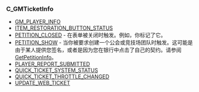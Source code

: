 ### C\_GMTicketInfo

* [GM\_PLAYER\_INFO](https://wow.gamepedia.com/GM_PLAYER_INFO)
* [ITEM\_RESTORATION\_BUTTON\_STATUS](https://wow.gamepedia.com/ITEM_RESTORATION_BUTTON_STATUS)
* [PETITION\_CLOSED](https://wow.gamepedia.com/PETITION_CLOSED) - 在表单被关闭时触发。例如，你标记了它。
* [PETITION\_SHOW](https://wow.gamepedia.com/PETITION_SHOW) - 当你被要求创建一个公会或竞技场团队时触发。这可能是由于某人提供您签名，或者是因为您在银行中点击了自己的契约。请参阅[GetPetitionInfo](https://wow.gamepedia.com/API_GetPetitionInfo)。
* [PLAYER\_REPORT\_SUBMITTED](https://wow.gamepedia.com/PLAYER_REPORT_SUBMITTED)
* [QUICK\_TICKET\_SYSTEM\_STATUS](https://wow.gamepedia.com/QUICK_TICKET_SYSTEM_STATUS)
* [QUICK\_TICKET\_THROTTLE\_CHANGED](https://wow.gamepedia.com/QUICK_TICKET_THROTTLE_CHANGED)
* [UPDATE\_WEB\_TICKET](https://wow.gamepedia.com/UPDATE_WEB_TICKET)



